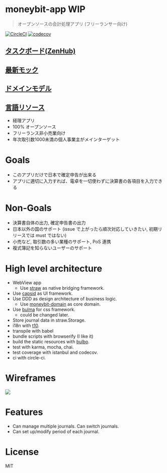 # moneybit-app WIP

> オープンソースの会計処理アプリ (フリーランサー向け)

[![CircleCI](https://circleci.com/gh/kt3k/moneybit-app.svg?style=svg)](https://circleci.com/gh/kt3k/moneybit-app)
[![codecov](https://codecov.io/gh/kt3k/moneybit-app/branch/master/graph/badge.svg)](https://codecov.io/gh/kt3k/moneybit-app)

## [タスクボード(ZenHub)](https://app.zenhub.com/workspaces/5ab24577a208ae2ed71377b1/boards?repos=85275656)

## [最新モック](https://kt3k.github.io/moneybit-app/app/pages/journal/)

## [ドメインモデル](https://kt3k.github.io/moneybit-app/domaindoc/)

## [言語リソース](https://kt3k.github.io/moneybit-app/langsheet/)


- 経理アプリ
- 100% オープンソース
- フリーランス非小売業向け
- 年次取引数1000未満の個人事業主がメインターゲット

# Goals

- このアプリだけで日本で確定申告が出来る
- アプリに適切に入力すれば、電卓を一切使わずに決算書の各項目を入力できる

# Non-Goals

- 決算書自体の出力, 確定申告書の出力
- 日本以外の国のサポート (issue で上がったら順次対応していきたい, 初期リリースでは must ではない)
- 小売など, 取引数の多い業種のサポート, PoS 連携
- 複式簿記を知らないユーザーのサポート

# High level architecture

- WebView app
  - Use [straw][straw] as native bridging framework.
- Use [capsid][capsid] as UI framework.
- Use DDD as design architecture of business logic.
  - Use [moneybit-domain][moneybit-domain] as core domain.
- Use [bulma][bulma.io] for css framework.
  - could be changed later.
- Store journal data in straw.Storage.
- i18n with [t10][t10].
- transpile with babel
- bundle scripts with browserify (I like it)
- build the static resources with [bulbo][bulbo].
- test with karma, mocha, chai.
- test coverage with istanbul and codecov.
- ci with circle-ci.

# Wireframes

![](https://kt3k.github.io/moneybit-app/design/ss.png)

# Features

- Can manage multiple journals. Can switch journals.
- Can set up/modify period of each journal.

# License

MIT

[straw]: https://github.com/strawjs
[capsid]: https://github.com/capsidjs/capsid
[moneybit-domain]: https://github.com/kt3k/moneybit
[bulma.io]: https://bulma.io
[bulbo]: https://npm.im/bulbo
[t10]: https://npm.im/t10
